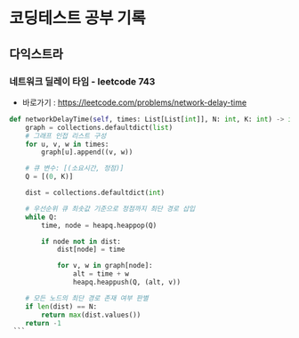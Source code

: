 # 코딩테스트 공부 기록

 ## 다익스트라

  ### 네트워크 딜레이 타임 - leetcode 743

   * 바로가기 : <https://leetcode.com/problems/network-delay-time>
  
   ``` python
   def networkDelayTime(self, times: List[List[int]], N: int, K: int) -> int:
       graph = collections.defaultdict(list)
       # 그래프 인접 리스트 구성
       for u, v, w in times:
           graph[u].append((v, w))

       # 큐 변수: [(소요시간, 정점)]
       Q = [(0, K)]

       dist = collections.defaultdict(int)

       # 우선순위 큐 최솟값 기준으로 정점까지 최단 경로 삽입
       while Q:
           time, node = heapq.heappop(Q)

           if node not in dist:
               dist[node] = time

               for v, w in graph[node]:
                   alt = time + w
                   heapq.heappush(Q, (alt, v))

       # 모든 노드의 최단 경로 존재 여부 판별
       if len(dist) == N:
           return max(dist.values())
       return -1
    ```

